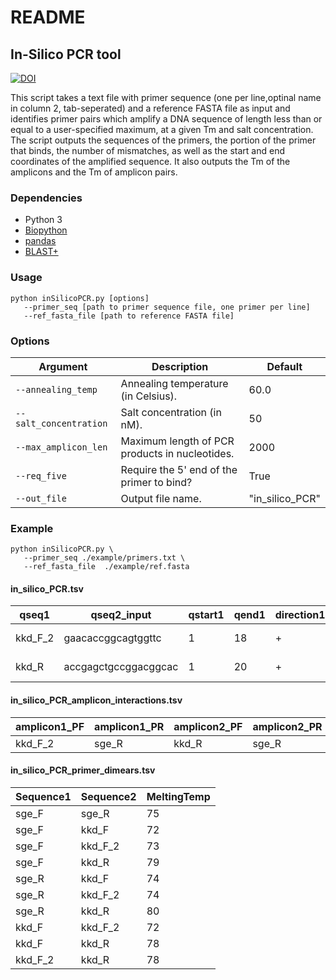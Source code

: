 # README

## In-Silico PCR tool

[![DOI](https://zenodo.org/badge/DOI/10.5281/zenodo.7882322.svg)](https://doi.org/10.5281/zenodo.7882322)

This script takes a text file with primer sequence (one per line,optinal name in column 2, tab-seperated) and a reference FASTA file as input and identifies primer pairs which amplify a DNA sequence of length less than or equal to a user-specified maximum, at a given Tm and salt concentration. The script outputs the sequences of the primers, the portion of the primer that binds, the number of mismatches, as well as the start and end coordinates of the amplified sequence. It also outputs the Tm of the amplicons and the Tm of amplicon pairs.

### Dependencies

-   Python 3
-   [Biopython](https://biopython.org/)
-   [pandas](https://pandas.pydata.org/)
-   [BLAST+](https://www.ncbi.nlm.nih.gov/books/NBK569861/)

### Usage

```
python inSilicoPCR.py [options]
   --primer_seq [path to primer sequence file, one primer per line]
   --ref_fasta_file [path to reference FASTA file]
```

### Options

| Argument              | Description                                                  | Default      |
|-----------------------|--------------------------------------------------------------|--------------|
| `--annealing_temp`     | Annealing temperature (in Celsius).                           | 60.0         |
| `--salt_concentration` | Salt concentration (in nM).                                   | 50           |
| `--max_amplicon_len`   | Maximum length of PCR products in nucleotides.                | 2000         |
| `--req_five`           | Require the 5' end of the primer to bind?                      | True         |
| `--out_file`           | Output file name.                                             | "in_silico_PCR" |


### Example

```
python inSilicoPCR.py \
   --primer_seq ./example/primers.txt \
   --ref_fasta_file  ./example/ref.fasta
```

#### in_silico_PCR.tsv
| qseq1   | qseq2_input          | qstart1 | qend1 | direction1 | mismatch2 | qseq2 | qseq1_input   | qstart2 | qend2 | direction2 | mismatch1 | binding_pos_diff | reference | ref_region |
|---------|----------------------|---------|-------|------------|-----------|-------|---------------|---------|-------|------------|-----------|------------------|-----------|------------|
| kkd_F_2 | gaacaccggcagtggttc   | 1       | 18    | +          | 0         | sge_R | ctgccgcagcggt | 1       | 13    | -          | 0         | 300              | example   | 772, 1072  |
| kkd_R   | accgagctgccggacggcac | 1       | 20    | +          | 0         | sge_R | ctgccgcagcggt | 1       | 13    | -          | 0         | 318              | example   | 772, 1090  |


#### in_silico_PCR_amplicon_interactions.tsv
| amplicon1_PF | amplicon1_PR | amplicon2_PF | amplicon2_PR | tm          |
|--------------|--------------|--------------|--------------|-------------|
| kkd_F_2      | sge_R        | kkd_R        | sge_R        | 90.22726832 |


#### in_silico_PCR_primer_dimears.tsv
| Sequence1 | Sequence2 | MeltingTemp       |
|-----------|-----------|-------------------|
| sge_F     | sge_R     | 75  |
| sge_F     | kkd_F     | 72 |
| sge_F     | kkd_F_2   | 73  |
| sge_F     | kkd_R     | 79 |
| sge_R     | kkd_F     | 74  |
| sge_R     | kkd_F_2   | 74 |
| sge_R     | kkd_R     | 80 |
| kkd_F     | kkd_F_2   | 72  |
| kkd_F     | kkd_R     | 78 |
| kkd_F_2   | kkd_R     | 78 |
